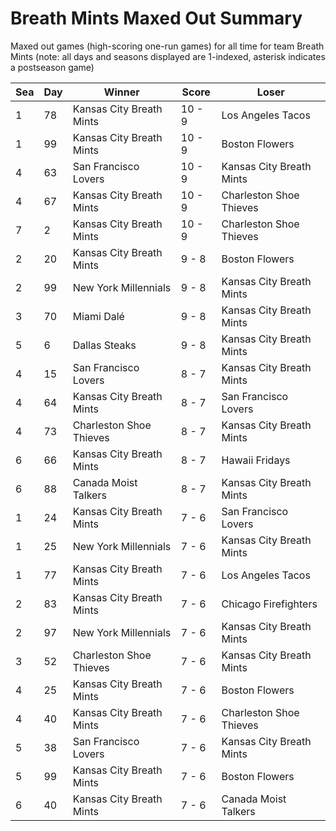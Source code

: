 # Breath Mints Maxed Out Summary



Maxed out games (high-scoring one-run games) for all time for team Breath Mints (note: all days and seasons displayed are 1-indexed, asterisk indicates a postseason game)


| Sea | Day | Winner | Score | Loser | 
| ------ |------ |------ |------ |------ |
| 1 | 78 | Kansas City Breath Mints | 10 - 9 | Los Angeles Tacos | 
| 1 | 99 | Kansas City Breath Mints | 10 - 9 | Boston Flowers | 
| 4 | 63 | San Francisco Lovers | 10 - 9 | Kansas City Breath Mints | 
| 4 | 67 | Kansas City Breath Mints | 10 - 9 | Charleston Shoe Thieves | 
| 7 | 2 | Kansas City Breath Mints | 10 - 9 | Charleston Shoe Thieves | 
| 2 | 20 | Kansas City Breath Mints | 9 - 8 | Boston Flowers | 
| 2 | 99 | New York Millennials | 9 - 8 | Kansas City Breath Mints | 
| 3 | 70 | Miami Dalé | 9 - 8 | Kansas City Breath Mints | 
| 5 | 6 | Dallas Steaks | 9 - 8 | Kansas City Breath Mints | 
| 4 | 15 | San Francisco Lovers | 8 - 7 | Kansas City Breath Mints | 
| 4 | 64 | Kansas City Breath Mints | 8 - 7 | San Francisco Lovers | 
| 4 | 73 | Charleston Shoe Thieves | 8 - 7 | Kansas City Breath Mints | 
| 6 | 66 | Kansas City Breath Mints | 8 - 7 | Hawaii Fridays | 
| 6 | 88 | Canada Moist Talkers | 8 - 7 | Kansas City Breath Mints | 
| 1 | 24 | Kansas City Breath Mints | 7 - 6 | San Francisco Lovers | 
| 1 | 25 | New York Millennials | 7 - 6 | Kansas City Breath Mints | 
| 1 | 77 | Kansas City Breath Mints | 7 - 6 | Los Angeles Tacos | 
| 2 | 83 | Kansas City Breath Mints | 7 - 6 | Chicago Firefighters | 
| 2 | 97 | New York Millennials | 7 - 6 | Kansas City Breath Mints | 
| 3 | 52 | Charleston Shoe Thieves | 7 - 6 | Kansas City Breath Mints | 
| 4 | 25 | Kansas City Breath Mints | 7 - 6 | Boston Flowers | 
| 4 | 40 | Kansas City Breath Mints | 7 - 6 | Charleston Shoe Thieves | 
| 5 | 38 | San Francisco Lovers | 7 - 6 | Kansas City Breath Mints | 
| 5 | 99 | Kansas City Breath Mints | 7 - 6 | Boston Flowers | 
| 6 | 40 | Kansas City Breath Mints | 7 - 6 | Canada Moist Talkers | 


